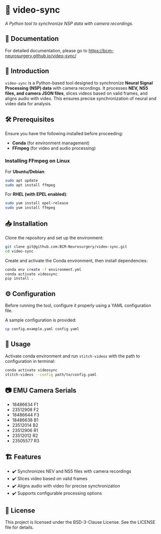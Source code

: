 # 🎥 **video-sync**  
*A Python tool to synchronize NSP data with camera recordings.*

## 📖 Documentation

For detailed documentation, please go to https://bcm-neurosurgery.github.io/video-sync/

## 📌 Introduction  
`video-sync` is a Python-based tool designed to synchronize **Neural Signal Processing (NSP) data** with camera recordings. It processes **NEV, NS5 files, and camera JSON files**, slices videos based on valid frames, and aligns audio with video. This ensures precise synchronization of neural and video data for analysis.

## 🛠️ Prerequisites  
Ensure you have the following installed before proceeding:  

- **Conda** (for environment management)  
- **FFmpeg** (for video and audio processing)

### Installing FFmpeg on Linux  

For **Ubuntu/Debian**:  
```sh
sudo apt update
sudo apt install ffmpeg
```

For **RHEL (with EPEL enabled)**:
```sh
sudo yum install epel-release
sudo yum install ffmpeg
```

## 📥 Installation
Clone the repository and set up the environment:
```sh
git clone git@github.com:BCM-Neurosurgery/video-sync.git
cd video-sync
```

Create and activate the Conda environment, then install dependencies:
```sh
conda env create -f environment.yml
conda activate videosync
pip install .
```

## ⚙️ Configuration
Before running the tool, configure it properly using a YAML configuration file.

A sample configuration is provided:
```sh
cp config.example.yaml config.yaml
```

## 🚀 Usage
Activate conda environment and run `stitch-videos` with the path to configuration in terminal:

```sh
conda activate videosync
stitch-videos --config path/to/config.yaml
```

## 📷 EMU Camera Serials

- 18486634 F1
- 23512908 F2
- 18486644 F3
- 18486638 B1
- 23512014 B2
- 23512906 R1
- 23512012 R2
- 23505577 R3

## 🏗️ Features

- ✔️ Synchronizes NEV and NS5 files with camera recordings
- ✔️ Slices video based on valid frames
- ✔️ Aligns audio with video for precise synchronization
- ✔️ Supports configurable processing options

## 📜 License

This project is licensed under the BSD-3-Clause License. See the LICENSE file for details.
